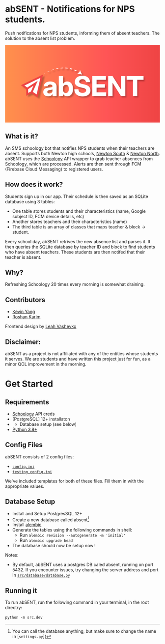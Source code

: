 # abSENT - Notifications for NPS students. 
Push notifications for NPS students, informing them of absent teachers. The solution to the absent list problem.

![abSENT Github Banner](https://github.com/absent-cc/branding/blob/main/banner.png)

## What is it?
An SMS schoology bot that notifies NPS students when their teachers are absent. Supports both Newton high schools, [Newton South](https://www.newton.k12.ma.us/nshs) & [Newton North](https://www.newton.k12.ma.us/nnhs).
abSENT uses the [Schoolopy](https://github.com/ErikBoesen/schoolopy) API wrapper to grab teacher absences from Schoology, which are processed. Alerts are then sent through FCM (Firebase Cloud Messaging) to registered users.

## How does it work?
Students sign up in our app. Their schedule is then saved as an SQLite database using 3 tables:

- One table stores students and their characteristics (name, Google subject ID, FCM device details, etc)
- Another stores teachers and their characteristics (name)
- The third table is an array of classes that maps teacher & block -> student. 

Every school day, abSENT retrives the new absence list and parses it. It then queries the SQLite database by teacher ID and block to find students who have absent teachers. These students are then notifed that their teacher is absent.

## Why?
Refreshing Schoology 20 times every morning is somewhat draining.
## Contributors
- [Kevin Yang](https://github.com/bykevinyang)
- [Roshan Karim](https://github.com/karimroshan)

Frontend design by [Leah Vashevko](https://github.com/theaquarium)

## Disclaimer:
abSENT as a project is not affiliated with any of the entities whose students it serves. We are students and have written this project just for fun, as a minor QOL improvement in the morning.

# Get Started
## Requirements
- [Schoology](https://www.schoology.com/) API creds
- [PostgreSQL] 12+ installaton
- - Database setup (see below)
- [Python 3.8+](https://www.python.org/downloads/)

## Config Files
abSENT consists of 2 config files:
- [```config.ini```]()
- [```testing_config.ini```]()

We've included templates for both of these files. Fill them in with the appropriate values.
## Database Setup
- Install and Setup PostgresSQL 12+
- Create a new database called absent[^1]
- Install [alembic](https://alembic.sqlalchemy.org/en/latest/)
- Generate the tables using the following commands in shell:
    - Run ```alembic revision --autogenerate -m 'initial'```
    - Run ```alembic upgrade head```
- The database should now be setup now!

[^1]: You can call the database anything, but make sure to change the name in [```settings.py```](

Notes: 
- By default, abSENT uses a postgres DB caled absent, running on port 5432. If you encounter issues, try changing the server address and port in [```src/database/database.py```]()


## Running it
To run abSENT, run the following command in your terminal, in the root directry:

```python -m src.dev```